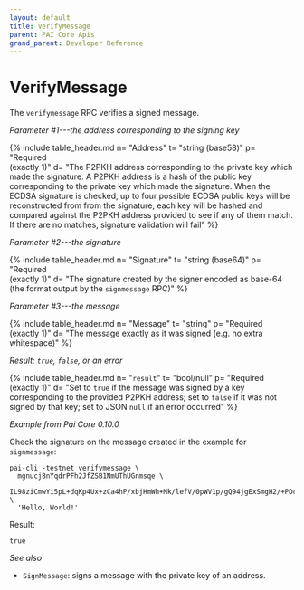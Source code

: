 ```yaml
---
layout: default
title: VerifyMessage
parent: PAI Core Apis
grand_parent: Developer Reference
---
```


VerifyMessage
=======================

The `verifymessage` RPC verifies a signed message.

*Parameter #1---the address corresponding to the signing key*

{% include table_header.md
  n= "Address"
  t= "string (base58)"
  p= "Required<br>(exactly 1)"
  d= "The P2PKH address corresponding to the private key which made the signature.  A P2PKH address is a hash of the public key corresponding to the private key which made the signature.  When the ECDSA signature is checked, up to four possible ECDSA public keys will be reconstructed from from the signature; each key will be hashed and compared against the P2PKH address provided to see if any of them match.  If there are no matches, signature validation will fail"
%}

*Parameter #2---the signature*

{% include table_header.md
  n= "Signature"
  t= "string (base64)"
  p= "Required<br>(exactly 1)"
  d= "The signature created by the signer encoded as base-64 (the format output by the `signmessage` RPC)"
%}

*Parameter #3---the message*

{% include table_header.md
  n= "Message"
  t= "string"
  p= "Required<br>(exactly 1)"
  d= "The message exactly as it was signed (e.g. no extra whitespace)"
%}

*Result: `true`, `false`, or an error*

{% include table_header.md
  n= "`result`"
  t= "bool/null"
  p= "Required<br>(exactly 1)"
  d= "Set to `true` if the message was signed by a key corresponding to the provided P2PKH address; set to `false` if it was not signed by that key; set to JSON `null` if an error occurred"
%}

*Example from Pai Core 0.10.0*

Check the signature on the message created in the example for
`signmessage`:

```
pai-cli -testnet verifymessage \
  mgnucj8nYqdrPFh2JfZSB1NmUThUGnmsqe \
  IL98ziCmwYi5pL+dqKp4Ux+zCa4hP/xbjHmWh+Mk/lefV/0pWV1p/gQ94jgExSmgH2/+PDcCCrOHAady2IEySSI= \
  'Hello, World!'
```

Result:

```
true
```

*See also*

* `SignMessage`: signs a message with the private key of an address.
